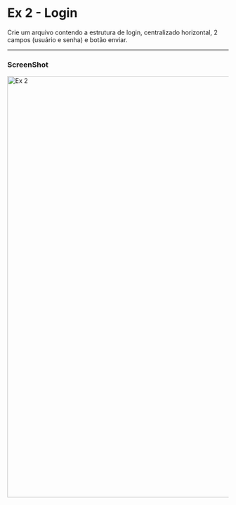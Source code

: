 # Ex 2 - Login 

Crie um arquivo contendo a estrutura de login, centralizado horizontal, 2 campos (usuário e senha) e botão enviar.

___

### ScreenShot

<img width="960" alt="Ex  2" src="https://user-images.githubusercontent.com/90939371/154404399-6aaa9fe8-a45b-4d8f-ab26-8c9d95105a0b.PNG">
